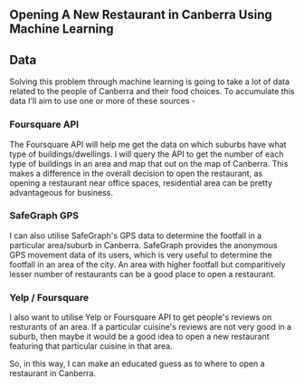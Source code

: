 ## Opening A New Restaurant in Canberra Using Machine Learning

## Data
Solving this problem through machine learning is going to take a lot of data related to the people of Canberra and their 
food choices. To accumulate this data I'll aim to use one or more of these sources -

### Foursquare API

The Foursquare API will help me get the data on which suburbs have what type of buildings/dwellings. I will query the API to get the number of each type of buildings in an area and map that out on the map of Canberra. This makes a difference in the overall decision to open the restaurant, as opening a restaurant near office spaces, residential area can be pretty 
advantageous for business.

### SafeGraph GPS 

I can also utilise SafeGraph's GPS data to determine the footfall in a particular area/suburb in Canberra. SafeGraph provides the anonymous GPS movement data of its users, which is very useful to determine the footfall in an area of the city. An area with higher footfall but comparitively lesser number of restaurants can be a good place to open a restaurant.

### Yelp / Foursquare

I also want to utilise Yelp or Foursquare API to get people's reviews on resturants of an area. If a particular cuisine's 
reviews are not very good in a suburb, then maybe it would be a good idea to open a new restaurant featuring that particular 
cuisine in that area. 

So, in this way, I can make an educated guess as to where to open a restaurant in Canberra.
